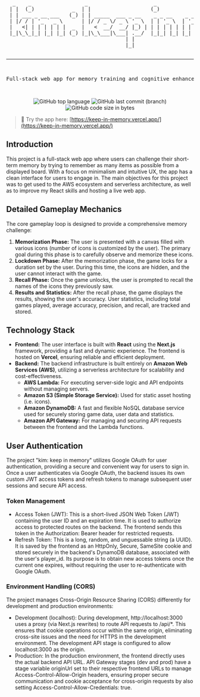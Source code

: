 <div align="center">
<pre>
  _    _                 _                     _                                                   
 | |  (_)            _  | |                   (_)                                                  
 | | ___ _ __ ___   (_) | | _____  ___ _ __    _ _ __    _ __ ___   ___ _ __ ___   ___  _ __ _   _ 
 | |/ / | '_ ` _ \      | |/ / _ \/ _ \ '_ \  | | '_ \  | '_ ` _ \ / _ \ '_ ` _ \ / _ \| '__| | | |
 |   <| | | | | | |  _  |   <  __/  __/ |_) | | | | | | | | | | | |  __/ | | | | | (_) | |  | |_| |
 |_|\_\_|_| |_| |_| (_) |_|\_\___|\___| .__/  |_|_| |_| |_| |_| |_|\___|_| |_| |_|\___/|_|   \__, |
                                      | |                                                     __/ |
                                      |_|                                                    |___/ 


----------------------------------------------------------------------------------------------------

Full-stack web app for memory training and cognitive enhancement.

</pre>

![GitHub top language](https://img.shields.io/github/languages/top/ItsThompson/keep-in-memory)
![GitHub last commit (branch)](https://img.shields.io/github/last-commit/ItsThompson/keep-in-memory/main)
![GitHub code size in bytes](https://img.shields.io/github/languages/code-size/ItsThompson/keep-in-memory)

</div>

> 🧠 Try the app here: [https://keep-in-memory.vercel.app/](https://keep-in-memory.vercel.app/)

## Introduction
This project is a full-stack web app where users can challenge their short-term memory by trying to remember as many items as possible from a displayed board. With a focus on minimalism and intuitive UX, the app has a clean interface for users to engage in. The main objectives for this project was to get used to the AWS ecosystem and serverless architecture, as well as to improve my React skills and hosting a live web app.

## Detailed Gameplay Mechanics

The core gameplay loop is designed to provide a comprehensive memory challenge:
1.  **Memorization Phase:** The user is presented with a canvas filled with various icons (number of icons is customized by the user). The primary goal during this phase is to carefully observe and memorize these icons.
2.  **Lockdown Phase:** After the memorization phase, the game locks for a duration set by the user. During this time, the icons are hidden, and the user cannot interact with the game.
3.  **Recall Phase:** Once the game unlocks, the user is prompted to recall the names of the icons they previously saw.
4.  **Results and Statistics:** After the recall phase, the game displays the results, showing the user's accuracy. User statistics, including total games played, average accuracy, precision, and recall, are tracked and stored.

## Technology Stack
* **Frontend:** The user interface is built with **React** using the **Next.js** framework, providing a fast and dynamic experience. The frontend is hosted on **Vercel**, ensuring reliable and efficient deployment.
* **Backend:** The backend infrastructure is built entirely on **Amazon Web Services (AWS)**, utilizing a serverless architecture for scalability and cost-effectiveness.
    * **AWS Lambda:** For executing server-side logic and API endpoints without managing servers.
    * **Amazon S3 (Simple Storage Service):** Used for static asset hosting (i.e. icons).
    * **Amazon DynamoDB:** A fast and flexible NoSQL database service used for securely storing game data, user data and statistics.
    * **Amazon API Gateway:** For managing and securing API requests between the frontend and the Lambda functions.

## User Authentication
The project "kim: keep in memory" utilizes Google OAuth for user authentication, providing a secure and convenient way for users to sign in. Once a user authenticates via Google OAuth, the backend issues its own custom JWT access tokens and refresh tokens to manage subsequent user sessions and secure API access.
### Token Management
- Access Token (JWT): This is a short-lived JSON Web Token (JWT) containing the user ID and an expiration time. It is used to authorize access to protected routes on the backend. The frontend sends this token in the Authorization: Bearer <token> header for restricted requests.
- Refresh Token: This is a long, random, and unguessable string (a UUID). It is saved by the frontend as an HttpOnly, Secure, SameSite cookie and stored securely in the backend's DynamoDB database, associated with the user's player_id. Its purpose is to obtain new access tokens once the current one expires, without requiring the user to re-authenticate with Google OAuth.

### Environment Handling (CORS)
The project manages Cross-Origin Resource Sharing (CORS) differently for development and production environments:
- Development (localhost): During development, http://localhost:3000 uses a proxy (via Next.js rewrites) to route API requests to /api/*. This ensures that cookie operations occur within the same origin, eliminating cross-site issues and the need for HTTPS in the development environment. The development API stage is configured to allow localhost:3000 as the origin.
- Production: In the production environment, the frontend directly uses the actual backend API URL. API Gateway stages (dev and prod) have a stage variable originUrl set to their respective frontend URLs to manage Access-Control-Allow-Origin headers, ensuring proper secure communication and cookie acceptance for cross-origin requests by also setting Access-Control-Allow-Credentials: true.
